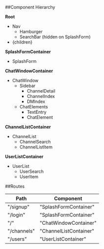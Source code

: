 ##Component Hierarchy

**Root**
  - Nav
    + Hamburger
    + SearchBar (hidden on SplashForm)
  - {children}

**SplashFormContainer**  
  - SplashForm

**ChatWindowContainer**
  - ChatWindow  
    * Sidebar
      + ChannelDetail
      + ChannelIndex
      + DMIndex
    * ChatElements
      + TextEntry
      + ChatElement

**ChannelListContainer**
  - ChannelList
    * ChannelSearch
    * ChannelListItem

**UserListContainer**
  - UserList
    * UserSearch
    * UserItem

##Routes

| Path | Component |
|------|-----------|
| "/signup" | "SplashFormContainer" |
| "/login" | "SplashFormContainer" |
| "/" | "ChatWindowContainer" |
| "/channels" | "ChannelListContainer" |
| "/users" | "UserListContainer" |
